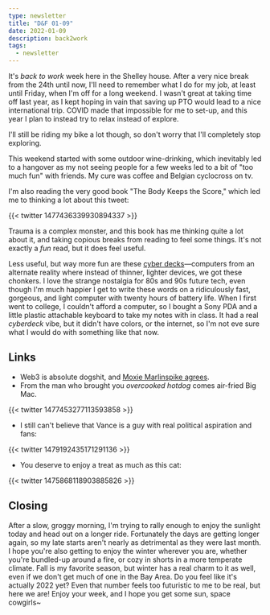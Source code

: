 ```yaml
---
type: newsletter
title: "D&F 01-09"
date: 2022-01-09
description: back2work
tags:
  - newsletter
---
```


It's _back to work_ week here in the Shelley house. After a very nice break from the 24th until now, I'll need to remember what I do for my job, at least until Friday, when I'm off for a long weekend. I wasn't great at taking time off last year, as I kept hoping in vain that saving up PTO would lead to a nice international trip. COVID made that impossible for me to set-up, and this year I plan to instead try to relax instead of explore.

I'll still be riding my bike a lot though, so don't worry that I'll completely stop exploring.

This weekend started with some outdoor wine-drinking, which inevitably led to a hangover as my not seeing people for a few weeks led to a bit of "too much fun" with friends. My cure was coffee and Belgian cyclocross on tv.

I'm also reading the very good book "The Body Keeps the Score," which led me to thinking a lot about this tweet:

{{< twitter 1477436339930894337 >}} 

Trauma is a complex monster, and this book has me thinking quite a lot about it, and taking copious breaks from reading to feel some things. It's not exactly a _fun_ read, but it does feel useful. 

Less useful, but way more fun are these [cyber decks](https://cyberdeck.cafe)—computers from an alternate reality where instead of thinner, lighter devices, we got these chonkers. I love the strange nostalgia for 80s and 90s future tech, even though I'm much happier I get to write these words on a ridiculously fast, gorgeous, and light computer with twenty hours of battery life. When I first went to college, I couldn't afford a computer, so I bought a Sony PDA and a little plastic attachable keyboard to take my notes with in class. It had a real _cyberdeck_ vibe, but it didn't have colors, or the internet, so I'm not eve sure what I would do with something like that now.

## Links

- Web3 is absolute dogshit, and [Moxie Marlinspike agrees](https://moxie.org/2022/01/07/web3-first-impressions.html).
- From the man who brought you _overcooked hotdog_ comes air-fried Big Mac.

{{< twitter 1477453277113593858 >}}

- I still can't believe that Vance is a guy with real political aspiration and fans:

{{< twitter 1479192435171291136 >}}

- You deserve to enjoy a treat as much as this cat:

{{< twitter 1475868118903885826 >}}

## Closing

After a slow, groggy morning, I'm trying to rally enough to enjoy the sunlight today and head out on a longer ride. Fortunately the days are getting longer again, so my late starts aren't nearly as detrimental as they were last month. I hope you're also getting to enjoy the winter wherever you are, whether you're bundled-up around a fire, or cozy in shorts in a more temperate climate. Fall is my favorite season, but winter has a real charm to it as well, even if we don't get much of one in the Bay Area. Do you feel like it's actually 2022 yet? Even that number feels too futuristic to me to be real, but here we are! Enjoy your week, and I hope you get some sun, space cowgirls~